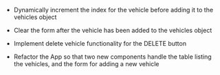<!-- * Implement the RESET button functionality so the form is cleared when clicked -->
  
<!-- * Show an alert if a form field is not present and prevent creating the vehicle -->
  
* Dynamically increment the index for the vehicle before adding it to the vehicles object
  
* Clear the form after the vehicle has been added to the vehicles object
  
* Implement delete vehicle functionality for the DELETE button

* Refactor the App so that two new components handle the table listing the vehicles, and the form for adding a new vehicle